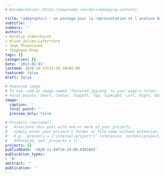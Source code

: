 ```yaml
---
# Documentation: https://wowchemy.com/docs/managing-content/

title: "adegraphics : un package pour la représentation et l'analyse de données multivariées"
subtitle: ''
summary: ''
authors:
- Aurélie Siberchicot
- Alice Julien-Laferrière
- Jean Thioulouse
- Stéphane Dray
tags: []
categories: []
date: '2013-01-01'
lastmod: 2020-10-23T13:28:10+02:00
featured: false
draft: false

# Featured image
# To use, add an image named `featured.jpg/png` to your page's folder.
# Focal points: Smart, Center, TopLeft, Top, TopRight, Left, Right, BottomLeft, Bottom, BottomRight.
image:
  caption: ''
  focal_point: ''
  preview_only: false

# Projects (optional).
#   Associate this post with one or more of your projects.
#   Simply enter your project's folder or file name without extension.
#   E.g. `projects = ["internal-project"]` references `content/project/deep-learning/index.md`.
#   Otherwise, set `projects = []`.
projects: []
publishDate: '2020-11-04T14:24:08.038166Z'
publication_types:
- '0'
abstract: ''
publication: ''
---
```

